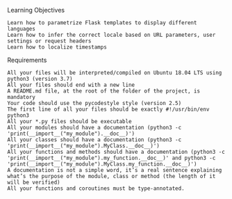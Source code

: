 Learning Objectives

    Learn how to parametrize Flask templates to display different languages
    Learn how to infer the correct locale based on URL parameters, user settings or request headers
    Learn how to localize timestamps

Requirements

    All your files will be interpreted/compiled on Ubuntu 18.04 LTS using python3 (version 3.7)
    All your files should end with a new line
    A README.md file, at the root of the folder of the project, is mandatory
    Your code should use the pycodestyle style (version 2.5)
    The first line of all your files should be exactly #!/usr/bin/env python3
    All your *.py files should be executable
    All your modules should have a documentation (python3 -c 'print(__import__("my_module").__doc__)')
    All your classes should have a documentation (python3 -c 'print(__import__("my_module").MyClass.__doc__)')
    All your functions and methods should have a documentation (python3 -c 'print(__import__("my_module").my_function.__doc__)' and python3 -c 'print(__import__("my_module").MyClass.my_function.__doc__)')
    A documentation is not a simple word, it’s a real sentence explaining what’s the purpose of the module, class or method (the length of it will be verified)
    All your functions and coroutines must be type-annotated.
